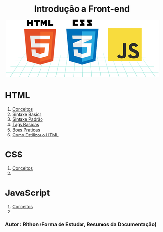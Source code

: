 <h1 align=center>Introdução a Front-end</h1>
<p align="center">
<img src="./Img/html5-css3-javascript.png" alt="Imagem_dos_Icones">
</p>

# HTML 
1. [Conceitos](/Html/1.%20Conceito.md)
2. [Sintaxe Basica](/Html/2.%20Sintaxe%20Basica.md)
3. [Sintaxe Padrão](/Html/3.%20Sintaxe%20Padrão.md)
4. [Tags Basicas](/Html/4.%20Tags%20Basicas.md)
5. [Boas Praticas](/Html/5.%20Boas%20Praticas.md)
6. [Como Estilizar o HTML](/Html/6.%20Como%20Estilizar%20o%20HTML.md)

# CSS
1. [Conceitos](/Css/1.Conceitos.md)
2. 

# JavaScript
1. [Conceitos](/JavaScript/1.%20Conceitos.md)
2. 



### Autor : Rithon (Forma de Estudar, Resumos da Documentação)
